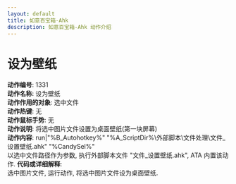 ```yaml
---
layout: default
title: 如意百宝箱-Ahk
description: 如意百宝箱-Ahk 动作介绍
---
```


# [](#header-2) 设为壁纸
**动作编号**: 1331  
**动作名称**: 设为壁纸  
**动作作用的对象**: 选中文件  
**动作热键**: 无  
**动作鼠标手势**: 无  
**动作说明**: 将选中图片文件设置为桌面壁纸(第一块屏幕)  
**动作内容**: run|"%B_Autohotkey%" "%A_ScriptDir%\外部脚本\文件处理\文件_设置壁纸.ahk" "%CandySel%"  
以选中文件路径作为参数, 执行外部脚本文件 "文件_设置壁纸.ahk", ATA 内置该动作.
**代码或详细解释**:  
选中图片文件, 运行动作, 将选中图片文件设为桌面壁纸.  
